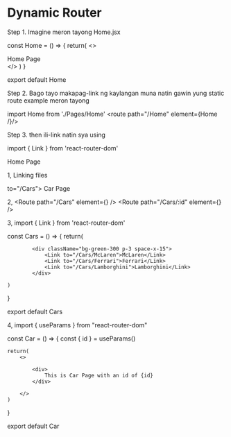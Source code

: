# Dynamic Router

Step 1. Imagine meron tayong Home.jsx

const Home = () => {
    return(
        <>
            <div className='bg-red-300 border'>Home Page</div>
        </>
    )
}

export default Home

Step 2. Bago tayo makapag-link ng kaylangan muna natin gawin yung static route example meron tayong 

import Home from './Pages/Home'
<route path="/Home" element={Home /}/>

Step 3. then ili-link natin sya using

import { Link } from 'react-router-dom'
<link to="/Home">Home Page</Link>



1, Linking files

<link> to="/Cars"> Car Page </link>

2, <Route path="/Cars" element={<Cars />} />
   <Route path="/Cars/:id" element={<Car />} />

3, import { Link } from 'react-router-dom'

const Cars = () => {
    return(
    
            <div className="bg-green-300 p-3 space-x-15">
                <Link to="/Cars/McLaren">McLaren</Link>
                <Link to="/Cars/Ferrari">Ferrari</Link>
                <Link to="/Cars/Lamborghini">Lamborghini</Link>
            </div>
    
    )
}

export default Cars

4, import { useParams } from "react-router-dom"

const Car = () => {
    const { id } = useParams()

    return(
        <>
        
            <div>
                This is Car Page with an id of {id}
            </div>
        
        </>
    )
}

export default Car
